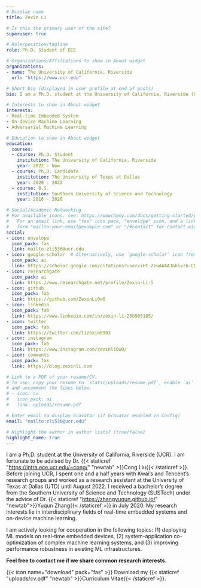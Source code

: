 ```yaml
---
# Display name
title: Zexin Li

# Is this the primary user of the site?
superuser: true

# Role/position/tagline
role: Ph.D. Student of ECE

# Organizations/Affiliations to show in About widget
organizations:
- name: The University of California, Riverside
  url: "https://www.ucr.edu"

# Short bio (displayed in user profile at end of posts)
bio: I am a Ph.D. student at the University of California, Riverside (UCR). I am fortunate to be advised by Dr. Cong Liu. Before joining UCR, I spent one and a half years with Kwai’s and Tencent’s research groups and worked as a research assistant at the University of Texas at Dallas (UTD) until August 2022. I received a bachelor’s degree from the Southern University of Science and Technology (SUSTech) under the advice of Dr. Yuqun Zhang in July 2020. My research interests include but are not limited to the interdisciplinary fields of real-time embedded systems and on-device machine learning. I am actively looking for cooperation in the following topics - (1) deploying ML models on real-time embedded devices, (2) system-application co-optimization of complex machine learning systems, and (3) improving performance robustness in existing ML infrastructures. Feel free to contact me if we share common research interests.

# Interests to show in About widget
interests:
- Real-time Embedded System
- On-device Machine Learning
- Adversarial Machine Learning

# Education to show in About widget
education:
  courses:
  - course: Ph.D. Student
    institution: The University of California, Riverside
    year: 2022 - Now
  - course: Ph.D. Candidate
    institution: The University of Texas at Dallas
    year: 2020 - 2022
  - course: B.S.
    institution: Southern University of Science and Technology
    year: 2016 - 2020

# Social/Academic Networking
# For available icons, see: https://wowchemy.com/docs/getting-started/page-builder/#icons
#   For an email link, use "fas" icon pack, "envelope" icon, and a link in the
#   form "mailto:your-email@example.com" or "/#contact" for contact widget.
social:
- icon: envelope
  icon_pack: fas
  link: mailto:zli536@ucr.edu
- icon: google-scholar  # Alternatively, use `google-scholar` icon from `ai` icon pack
  icon_pack: ai
  link: https://scholar.google.com/citations?user=iHt-2zwAAAAJ&hl=zh-CN
- icon: researchgate
  icon_pack: ai
  link: https://www.researchgate.net/profile/Zexin-Li-5
- icon: github
  icon_pack: fab
  link: https://github.com/ZexinLi0w0
- icon: linkedin
  icon_pack: fab
  link: https://www.linkedin.com/in/zexin-li-25b985185/
- icon: twitter
  icon_pack: fab
  link: https://twitter.com/lizexin0903
- icon: instagram
  icon_pack: fab
  link: https://www.instagram.com/zexinli0w0/
- icon: comments
  icon_pack: fas
  link: https://blog.zexinli.com

# Link to a PDF of your resume/CV.
# To use: copy your resume to `static/uploads/resume.pdf`, enable `ai` icons in `params.toml`, 
# and uncomment the lines below.
# - icon: cv
#   icon_pack: ai
#   link: uploads/resume.pdf

# Enter email to display Gravatar (if Gravatar enabled in Config)
email: "mailto:zli536@ucr.edu"

# Highlight the author in author lists? (true/false)
highlight_name: true
---
```

I am a Ph.D. student at the University of California, Riverside (UCR). I am fortunate to be advised by Dr. {{< staticref "https://intra.ece.ucr.edu/~cong/" "newtab" >}}Cong Liu{{< /staticref >}}. Before joining UCR, I spent one and a half years with Kwai’s and Tencent’s research groups and worked as a research assistant at the University of Texas at Dallas (UTD) until August 2022. I received a bachelor’s degree from the Southern University of Science and Technology (SUSTech) under the advice of Dr. {{< staticref "https://zhangyuqun.github.io/" "newtab">}}Yuqun Zhang{{< /staticref >}} in July 2020.
My research interests lie in interdisciplinary fields of real-time embedded systems and on-device machine learning.

I am actively looking for cooperation in the following topics: (1) deploying ML models on real-time embedded devices, (2) system-application co-optimization of complex machine learning systems, and (3) improving performance robustness in existing ML infrastructures.

<strong>Feel free to contact me if we share common research interests.</strong>

{{< icon name="download" pack="fas" >}} Download my {{< staticref "uploads/cv.pdf" "newtab" >}}Curriculum Vitae{{< /staticref >}}.
